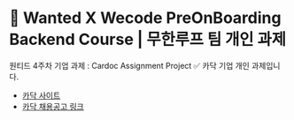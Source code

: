 # 🎊 Wanted X Wecode PreOnBoarding Backend Course | 무한루프 팀 개인 과제

원티드 4주차 기업 과제 : Cardoc Assignment Project
✅ 카닥 기업 개인 과제입니다.

- [카닥 사이트](https://www.cardoc.co.kr/)
- [카닥 채용공고 링크](https://www.wanted.co.kr/company/6)

<br>
<br>
